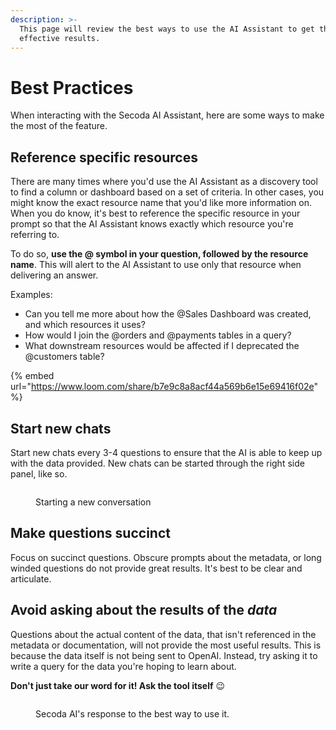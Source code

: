 ```yaml
---
description: >-
  This page will review the best ways to use the AI Assistant to get the most
  effective results.
---
```


# Best Practices

When interacting with the Secoda AI Assistant, here are some ways to make the most of the feature.

## Reference specific resources

There are many times where you'd use the AI Assistant as a discovery tool to find a column or dashboard based on a set of criteria. In other cases, you might know the exact resource name that you'd like more information on. When you do know, it's best to reference the specific resource in your prompt so that the AI Assistant knows exactly which resource you're referring to.&#x20;

To do so, **use the @ symbol in your question, followed by the resource name**. This will alert to the AI Assistant to use only that resource when delivering an answer.

Examples:

* Can you tell me more about how the @Sales Dashboard was created, and which resources it uses?
* How would I join the @orders and @payments tables in a query?
* What downstream resources would be affected if I deprecated the @customers table?

{% embed url="https://www.loom.com/share/b7e9c8a8acf44a569b6e15e69416f02e" %}

## Start new chats

Start new chats every 3-4 questions to ensure that the AI is able to keep up with the data provided. New chats can be started through the right side panel, like so.

<figure><img src="https://secoda-public-media-assets.s3.amazonaws.com/8f0a011b-7424-45cb-8704-3f7108d66536.gif" alt=""><figcaption><p>Starting a new conversation</p></figcaption></figure>

## Make questions succinct

Focus on succinct questions. Obscure prompts about the metadata, or long winded questions do not provide great results. It's best to be clear and articulate.

## Avoid asking about the results of the _data_

Questions about the actual content of the data, that isn't referenced in the metadata or documentation, will not provide the most useful results. This is because the data itself is not being sent to OpenAI. Instead, try asking it to write a query for the data you're hoping to learn about.



**Don't just take our word for it! Ask the tool itself** :wink:

<figure><img src="https://secoda-public-media-assets.s3.amazonaws.com/Screenshot%202023-04-26%20at%203.21.49%20PM.png" alt=""><figcaption><p>Secoda AI's response to the best way to use it.</p></figcaption></figure>
